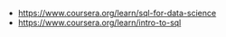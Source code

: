 - https://www.coursera.org/learn/sql-for-data-science
- https://www.coursera.org/learn/intro-to-sql
